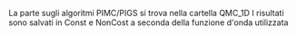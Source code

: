 La parte sugli algoritmi PIMC/PIGS si trova nella cartella QMC_1D
I risultati sono salvati in Const e NonCost a seconda della funzione d'onda utilizzata
